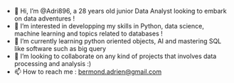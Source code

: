 - 👋 Hi, I’m @Adri896, a 28 years old junior Data Analyst looking to embark on data adventures !
- 👀 I’m interested in developping my skills in Python, data science, machine learning and topics related to databases !
- 🌱 I’m currently learning python oriented objects, AI and mastering SQL like software such as big query
- 💞️ I’m looking to collaborate on any kind of projects that involves data processing and analysis :)
- 📫 How to reach me : bermond.adrien@gmail.com

<!---
Adri896/Adri896 is a ✨ special ✨ repository because its `README.md` (this file) appears on your GitHub profile.
You can click the Preview link to take a look at your changes.
--->
